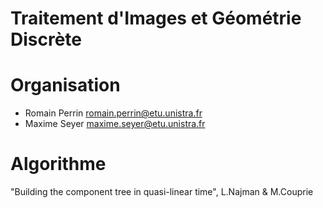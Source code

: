 # Traitement d'Images et Géométrie Discrète

# Organisation

* Romain Perrin <romain.perrin@etu.unistra.fr>
* Maxime Seyer <maxime.seyer@etu.unistra.fr>

# Algorithme

"Building the component tree in quasi-linear time", L.Najman & M.Couprie
